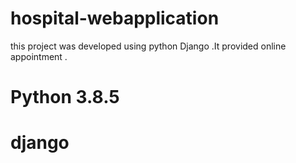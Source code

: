 # hospital-webapplication
this project was developed using python Django .It provided online appointment . 
# Python 3.8.5
# django 
